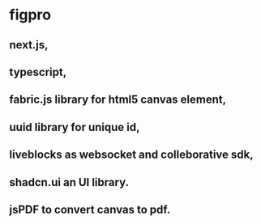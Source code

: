 # figpro

## next.js, 
## typescript, 
## fabric.js library for html5 canvas element, 
## uuid library for unique id,
## liveblocks as websocket and colleborative sdk,
## shadcn.ui an UI library.
## jsPDF to convert canvas to pdf.
